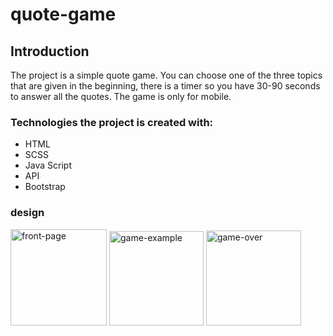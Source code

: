 # quote-game
## Introduction
The project is a simple quote game.
You can choose one of the three topics that are given in the beginning,
there is a timer so you have 30-90 seconds to answer all the quotes.
The game is only for mobile.

### Technologies the project is created with:
* HTML
* SCSS
* Java Script
* API
* Bootstrap
### design
<img width="154" alt="front-page" src="https://user-images.githubusercontent.com/105584167/178556485-0ec6b747-1849-4dc3-8843-f296ebff6bea.png">
<img width="151" alt="game-example" src="https://user-images.githubusercontent.com/105584167/178556519-ee9caccf-c372-4957-8dbf-2d50b97d2a3d.png">
<img width="152" alt="game-over" src="https://user-images.githubusercontent.com/105584167/178556551-27bef778-6b01-4e3e-87f7-6225228f10af.png">
